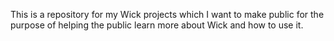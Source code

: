 This is a repository for my Wick projects which I want to make public for the purpose of helping the public learn more about Wick and how to use it.
